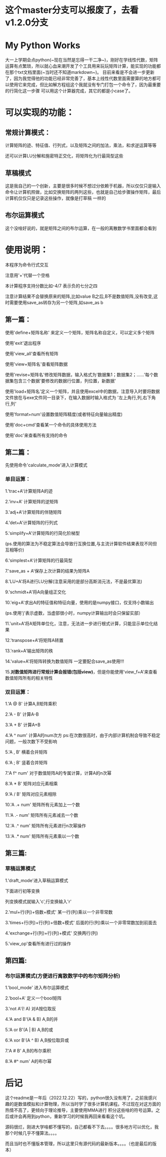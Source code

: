 # 这个master分支可以报废了，去看v1.2.0分支
# My Python Works
大一上学期会点python(~现在当然是忘得一干二净~)，刚好在学线性代数，矩阵运算有点繁琐，所以就心血来潮开发了个工具用来玩玩矩阵计算，能实现的功能都在那个txt文档里面(~当时还不知道markdown~)。
目前来看是不会进一步更新了，因为我觉得他的功能已经非常完善了，基本上线性代数里面需要算的地方都可以使用它来完成，但比如解方程组这个我就没有专门打包一个命令了，因为最重要的行简化这一步骤
可以用这个计算器完成，其它的都是小case了。
# 可以实现的功能：
## 常规计算模式：
计算矩阵的迹、特征值、行列式，以及矩阵之间的加法，乘法，和求逆运算等等

还可以计算LU分解和施密特正交化，将矩阵化为行最简型这些
## 草稿模式
这是我自己的一个创新，主要是很多时候不想过分依赖于机器，所以仅仅只是输入命令让计算机照做，比如交换矩阵的两列这些，也就是自己给步骤操作矩阵，最后计算机仅仅只是记录这些操作，就像是打草稿
一样的
## 布尔运算模式
这个没啥好说的，就是矩阵之间的布尔运算，在一般的离散数学书里面都会看到
# 使用说明：
本程序为命令行式交互

注意用'+'代替一个空格

本计算程序支持分数比如-4/7 表示负的七分之四

注意计算结果不会替换原来的矩阵,比如value B之后,B不是数值矩阵,没有改变,这时需要使用save_as转存为另一个矩阵,如save_as b

## 第一篇：
使用'define+矩阵名称' 来定义一个矩阵，矩阵名称自定义，可以定义多个矩阵

使用'exit'退出程序

使用'view_all'查看所有矩阵

使用'view+矩阵名'查看矩阵数据

使用'revise+矩阵名'修改矩阵数据，输入格式为'数据集1；数据集2；……’每个数据集包含三个数据'要修改的数据行位置，列位置，新数据'

使用'load+矩阵名'定义一个矩阵，并且使用excel中的数据，注意导入时要将数据文件放在与exe文件同一目录下，在输入数据时输入格式为  '左上角行,列,右下角行,列'

使用'format+num'设置数值矩阵精度(或者特征向量输出精度)

使用'doc+cmd'查看某一个命令的具体使用方法

使用'doc'来查看所有支持的命令


## 第二篇：
先使用命令'calculate_mode'进入计算模式
### 单目运算：
1.'trac+A'计算矩阵A的迹

2.'inv+A' 计算矩阵的逆矩阵

3.'adj+A'计算矩阵的伴随矩阵

4.'det+A'计算矩阵的行列式

5.'simplify+A'计算矩阵的行简化阶梯型

(ps.使用的算法为不稳定算法会导致行互换位置,与主流计算软件结果表现不同但互相等价)

6.'simplest+A'计算矩阵的行最简型

7.'save_as + A'保存上次计算的结果为矩阵A

8.'LU+A'将A进行LU分解(注意采用的是部分高斯消元法，不是最优算法)

9.'schmidt+A'将A向量组正交化

10.'eig+A'求出A的特征值和特征向量，使用的是numpy接口，仅支持小数输出

(ps.使用'j'表示虚数，当虚部很小时，numpy计算输出时会只保留实部）

11.'unit+A'将A矩阵单位化，注意，无法进一步进行根式计算，只能显示单位化结果

12.'transpose+A'将矩阵A转置

13.'rank+A'输出矩阵的秩

14.'value+A'将矩阵转换为数值矩阵  一定要配合save_as使用!!!

15.**对数值矩阵进行常规计算会报错(包括view)**，但是你能使用'view_f+A'来查看数值矩阵所有的相关特性

### 双目运算：

1.'A @ B' 计算A,B矩阵乘积

2.'A - B' 计算A-B

3.'A + B' 计算A+B

4.'A ^ num' 计算A的num次方  ps:在次数很高时，由于内部计算机制会导致不稳定问题，一般次数下不受影响

5.'A , B' 横着合并矩阵

6.'A ; B' 竖着合并矩阵

7.'A f^ num' 对于数值矩阵A的专属计算，计算A的n次幂

8.'A * B' 矩阵对应元素相乘

9.'A / B' 矩阵对应元素相除

10.'A .+ num' 矩阵所有元素加上一个数

11.'A .- num' 矩阵所有元素减去一个数

12.'A .^ num' 矩阵所有元素进行n次幂操作

13.'A .* num' 矩阵所有元素乘以一个数


## 第三篇:
### 草稿运算模式

1.'draft_mode'进入草稿运算模式

下面进行初等变换

列变换模式就输入'c',行变换输入'r'

2.'mul+行(列)+倍数+模式' 某一行(列)乘以一个非零常数

3.'times+行(列)+行(列)+倍数+模式' 后面的行(列)乘以一个非零常数加到前面去

4.'exchange+行(列)+行(列)+模式' 交换两行(列)

5.'view_op'查看所有进行过的操作


## 第四篇:
### 布尔运算模式(方便进行离散数学中的布尔矩阵分析)

1.'bool_mode' 进入布尔运算模式

2.'bool+A' 定义一个bool矩阵

3.'not A'(! A) 对A按位取反

4.'A and B'(A & B) A,B的并

5.'A or B'(A | B) A,B的或

6.'A xor B'(A ^ B) A,B按位取异或

7.'A # B' A,B的布尔乘积

8.'A #^ num' A的布尔幂

# 后记
这个readme是一年后（2022.12.22）写的，python很久没有用了，之前我感兴趣的是数值模拟和计算物理，所以当时学了很多计算机课程。不过现在对这方面的热情不高了，更倾向于理论推导，主要使用MMA进行
积分这些啥的符号运算。之后或许会再用到python，重新学习的时候我再回来看看这个坑。

源码很烂，刚进大学啥都不懂写的，自己都看不下去。。。。很多地方可以优化，我那个时候几乎不懂算法。。。。

而且当时也不懂版本管理，所以这里只有源代码的最新版本。。。。（也是最后的版本）
